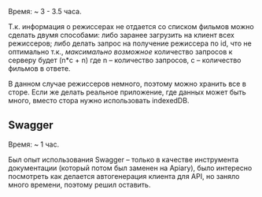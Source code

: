 Время: ~ 3 - 3.5 часа.

Т.к. информация о режиссерах не отдается со списком фильмов можно сделать двумя способами: либо заранее загрузить на клиент всех режиссеров; либо делать запрос на получение режиссера по id, что не оптимально т.к., _максимально возможное_ количество запросов к серверу будет (n*c + n) где n – количество запросов, с – количество фильмов в ответе.

В данном случае режиссеров немного, поэтому можно хранить все в сторе. Если же делать реальное приложение, где данных может быть много, вместо стора нужно использовать indexedDB.

## Swagger

Время: ~ 1 час.

Был опыт использования Swagger – только в качестве инструмента документации (который потом был заменен на Apiary), было интересно посмотреть как делается автогенерация клиента для API, но заняло много времени, поэтому решил оставить.